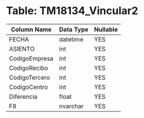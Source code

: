 # Table: TM18134_Vincular2

| Column Name | Data Type | Nullable |
|-------------|-----------|----------|
| FECHA | datetime | YES |
| ASIENTO | int | YES |
| CodigoEmpresa | int | YES |
| CodigoRecibo | int | YES |
| CodigoTercero | int | YES |
| CodigoCentro | int | YES |
| Diferencia | float | YES |
| F8 | nvarchar | YES |
